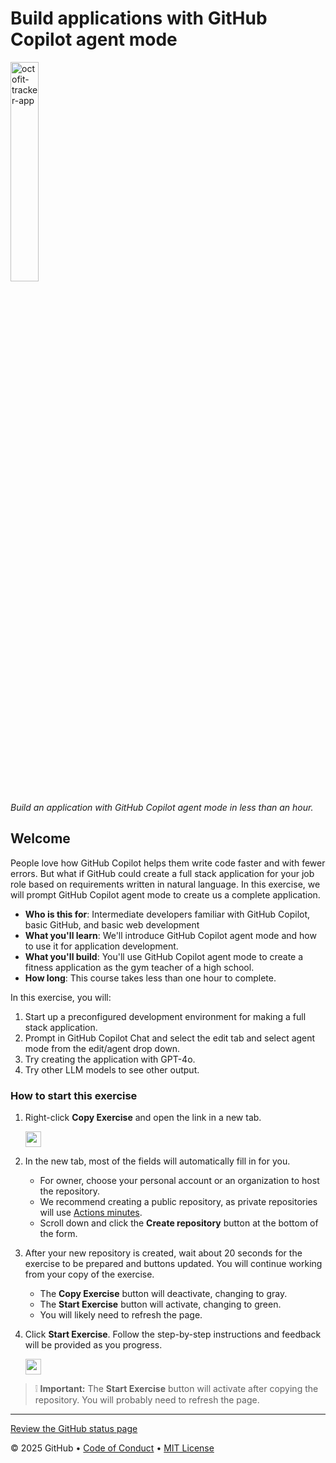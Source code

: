 # Build applications with GitHub Copilot agent mode

<!-- ![](https://github.com/edcsu/skills-build-applications-w-copilot-agent-mode/actions/workflows/0-start-course.yml/badge.svg?branch=main) -->
<img src="https://github.com/user-attachments/assets/8c45e716-1d95-473b-8923-dbbbf0f924b2" alt="octofit-tracker-app" width="30%" height="30%"/>

_Build an application with GitHub Copilot agent mode in less than an hour._

## Welcome

People love how GitHub Copilot helps them write code faster and with fewer errors.
But what if GitHub could create a full stack application for your job role based on requirements
written in natural language.
In this exercise, we will prompt GitHub Copilot agent mode to create us a complete application.

- **Who is this for**: Intermediate developers familiar with GitHub Copilot, basic GitHub, and basic web development
- **What you'll learn**: We'll introduce GitHub Copilot agent mode and how to use it for application development.
- **What you'll build**: You'll use GitHub Copilot agent mode to create a fitness application as the gym teacher of a high school.
- **How long**: This course takes less than one hour to complete.

In this exercise, you will:

1. Start up a preconfigured development environment for making a full stack application.
2. Prompt in GitHub Copilot Chat and select the edit tab and select agent mode from the edit/agent drop down.
3. Try creating the application with GPT-4o.
4. Try other LLM models to see other output.

### How to start this exercise

1. Right-click **Copy Exercise** and open the link in a new tab.

   <a id="copy-exercise">
      <img src="https://img.shields.io/badge/📠_Copy_Exercise-AAA" height="25pt"/>
   </a>

2. In the new tab, most of the fields will automatically fill in for you.

   - For owner, choose your personal account or an organization to host the repository.
   - We recommend creating a public repository, as private repositories will use [Actions minutes](https://docs.github.chttps://github.com/edcsu/skills-build-applications-w-copilot-agent-mode/billing/managing-billing-for-github-actions/about-billing-for-github-actions).
   - Scroll down and click the **Create repository** button at the bottom of the form.

3. After your new repository is created, wait about 20 seconds for the exercise to be prepared and buttons updated. You will continue working from your copy of the exercise.

   - The **Copy Exercise** button will deactivate, changing to gray.
   - The **Start Exercise** button will activate, changing to green.
   - You will likely need to refresh the page.

4. Click **Start Exercise**. Follow the step-by-step instructions and feedback will be provided as you progress.

   <a id="start-exercise" href="https://github.com/edcsu/skills-build-applications-w-copilot-agent-mode/issues/1">
      <img src="https://img.shields.io/badge/🚀_Start_Exercise-008000" height="25pt"/>
   </a>

> ❕ **Important:** The **Start Exercise** button will activate after copying the repository. You will probably need to refresh the page.

---

[Review the GitHub status page](https://www.githubstatus.com/)

&copy; 2025 GitHub &bull; [Code of Conduct](https://www.contributor-covenant.org/version/2/1/code_of_conduct/code_of_conduct.md) &bull; [MIT License](https://gh.io/mit)
